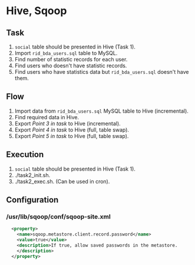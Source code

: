 # Hive, Sqoop

## Task

1. `social` table should be presented in Hive (Task 1).
2. Import `rid_bda_users.sql` table to MySQL.
3. Find number of statistic records for each user.
4. Find users who doesn't have statistic records.
5. Find users who have statistics data but `rid_bda_users.sql` doesn't have them.

## Flow
1. Import data from `rid_bda_users.sql` MySQL table to Hive (incremental).
2. Find required data in Hive.
3. Export *Point 3 in task* to Hive (incremental).
4. Export *Point 4 in task* to Hive (full, table swap).
5. Export *Point 5 in task* to Hive (full, table swap).

## Execution
1. `social` table should be presented in Hive (Task 1).
2. ./task2_init.sh.
3. ./task2_exec.sh. (Can be used in cron).

## Configuration

### /usr/lib/sqoop/conf/sqoop-site.xml

```xml
  <property>
    <name>sqoop.metastore.client.record.password</name>
    <value>true</value>
    <description>If true, allow saved passwords in the metastore.
    </description>
  </property>
```


